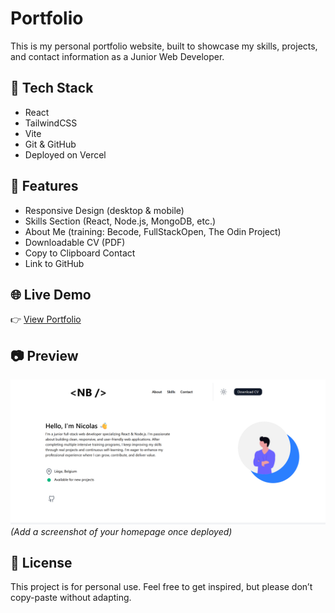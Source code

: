 # Portfolio

This is my personal portfolio website, built to showcase my skills, projects, and contact information as a Junior Web Developer.

## 🚀 Tech Stack
- React
- TailwindCSS
- Vite
- Git & GitHub
- Deployed on Vercel

## 📌 Features
- Responsive Design (desktop & mobile)
- Skills Section (React, Node.js, MongoDB, etc.)
- About Me (training: Becode, FullStackOpen, The Odin Project)
- Downloadable CV (PDF)
- Copy to Clipboard Contact
- Link to GitHub

## 🌐 Live Demo
👉 [View Portfolio]()

## 📷 Preview
![Portfolio Screenshot](./src/assets/img/screenShot-Portfolio/Porfolio-Screenshot.png)  
*(Add a screenshot of your homepage once deployed)*

## 📄 License
This project is for personal use. Feel free to get inspired, but please don’t copy-paste without adapting.
